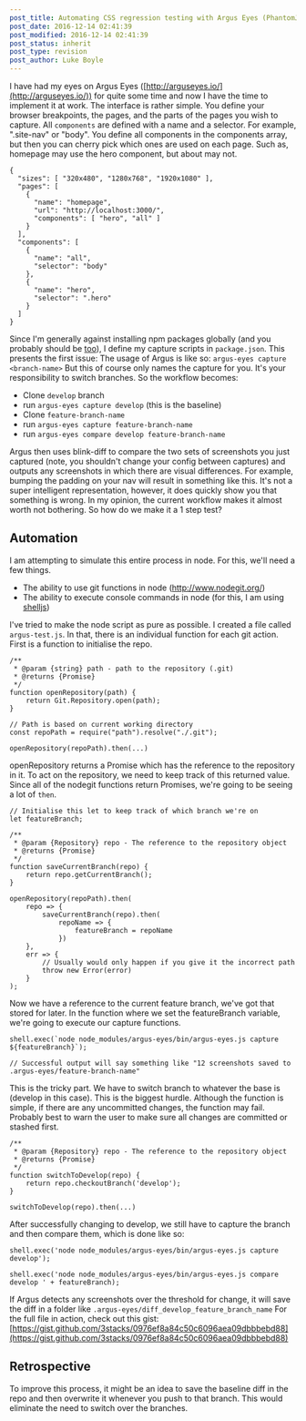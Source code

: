 ```yaml
---
post_title: Automating CSS regression testing with Argus Eyes (PhantomJS)
post_date: 2016-12-14 02:41:39
post_modified: 2016-12-14 02:41:39
post_status: inherit
post_type: revision
post_author: Luke Boyle
---
```


I have had my eyes on Argus Eyes ([http://arguseyes.io/](http://arguseyes.io/)) for quite some time and now I have the time to implement it at work. The interface is rather simple. You define your browser breakpoints, the pages, and the parts of the pages you wish to capture. All `components` are defined with a name and a selector. For example, ".site-nav" or "body". You define all components in the components array, but then you can cherry pick which ones are used on each page. Such as, homepage may use the hero component, but about may not.

    {
      "sizes": [ "320x480", "1280x768", "1920x1080" ],
      "pages": [
        {
          "name": "homepage",
          "url": "http://localhost:3000/",
          "components": [ "hero", "all" ]
        }
      ],
      "components": [
        {
          "name": "all",
          "selector": "body"
        },
        {
          "name": "hero",
          "selector": ".hero"
        }
      ]
    }

Since I'm generally against installing npm packages globally (and you probably should be [too](https://www.sitepoint.com/solve-global-npm-module-dependency-problem/)), I define my capture scripts in `package.json`. This presents the first issue: The usage of Argus is like so: `argus-eyes capture <branch-name>` But this of course only names the capture for you. It's your responsibility to switch branches. So the workflow becomes:

-   Clone `develop` branch
-   run `argus-eyes capture develop` (this is the baseline)
-   Clone `feature-branch-name`
-   run `argus-eyes capture feature-branch-name`
-   run `argus-eyes compare develop feature-branch-name`

Argus then uses blink-diff to compare the two sets of screenshots you just captured (note, you shouldn't change your config between captures) and outputs any screenshots in which there are visual differences. For example, bumping the padding on your nav will result in something like this. It's not a super intelligent representation, however, it does quickly show you that something is wrong. In my opinion, the current workflow makes it almost worth not bothering. So how do we make it a 1 step test?

## Automation

I am attempting to simulate this entire process in node. For this, we'll need a few things.

-   The ability to use git functions in node (http://www.nodegit.org/)
-   The ability to execute console commands in node (for this, I am using [shelljs](https://www.npmjs.com/package/shelljs))

I've tried to make the node script as pure as possible. I created a file called `argus-test.js`. In that, there is an individual function for each git action. First is a function to initialise the repo.

    /**
     * @param {string} path - path to the repository (.git)
     * @returns {Promise}
     */
    function openRepository(path) {
        return Git.Repository.open(path);
    }

    // Path is based on current working directory
    const repoPath = require("path").resolve("./.git");

    openRepository(repoPath).then(...)

openRepository returns a Promise which has the reference to the repository in it. To act on the repository, we need to keep track of this returned value. Since all of the nodegit functions return Promises, we're going to be seeing a lot of `then`.

    // Initialise this let to keep track of which branch we're on
    let featureBranch;

    /**
     * @param {Repository} repo - The reference to the repository object
     * @returns {Promise}
     */
    function saveCurrentBranch(repo) {
        return repo.getCurrentBranch();
    }

    openRepository(repoPath).then(
        repo => {
            saveCurrentBranch(repo).then(
                repoName => {
                    featureBranch = repoName
                })
        },
        err => {
            // Usually would only happen if you give it the incorrect path
            throw new Error(error)
        }
    );

Now we have a reference to the current feature branch, we've got that stored for later. In the function where we set the featureBranch variable, we're going to execute our capture functions.

    shell.exec(`node node_modules/argus-eyes/bin/argus-eyes.js capture ${featureBranch}`);

    // Successful output will say something like "12 screenshots saved to .argus-eyes/feature-branch-name"

This is the tricky part. We have to switch branch to whatever the base is (develop in this case). This is the biggest hurdle. Although the function is simple, if there are any uncommitted changes, the function may fail. Probably best to warn the user to make sure all changes are committed or stashed first.

    /**
     * @param {Repository} repo - The reference to the repository object
     * @returns {Promise}
     */
    function switchToDevelop(repo) {
        return repo.checkoutBranch('develop');
    }

    switchToDevelop(repo).then(...)

After successfully changing to develop, we still have to capture the branch and then compare them, which is done like so:

    shell.exec('node node_modules/argus-eyes/bin/argus-eyes.js capture develop');

    shell.exec('node node_modules/argus-eyes/bin/argus-eyes.js compare develop ' + featureBranch);

If Argus detects any screenshots over the threshold for change, it will save the diff in a folder like `.argus-eyes/diff_develop_feature_branch_name` For the full file in action, check out this gist: [https://gist.github.com/3stacks/0976ef8a84c50c6096aea09dbbbebd88](https://gist.github.com/3stacks/0976ef8a84c50c6096aea09dbbbebd88)

## Retrospective

To improve this process, it might be an idea to save the baseline diff in the repo and then overwrite it whenever you push to that branch. This would eliminate the need to switch over the branches.
